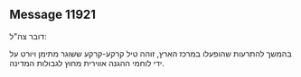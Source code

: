 ## Message 11921

דובר צה"ל:

בהמשך להתרעות שהופעלו במרכז הארץ, זוהה טיל קרקע-קרקע ששוגר מתימן ויורט על ידי לוחמי ההגנה אווירית מחוץ לגבולות המדינה.

